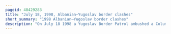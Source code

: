```yaml
---
pageid: 48429283
title: "July 18, 1998, Albanian–Yugoslav border clashes"
short_summary: "1998 Albanian–Yugoslav border clashes"
description: "On July 18 1998 a Yugoslav Border Patrol ambushed a Column of the kosovo Liberation Army Insurgents and foreign Mujahideen just west of Deani on the Border between Albania and Yugoslavia. The Attack resulted in the Deaths of four Kla Fighters and 18 mujahideen most of whom were Citizens of Saudi Arabia. Twelve Militants were wounded and a further six were arrested and charged with illegal Entry and Gunrunning by the Yugoslav Authorities. The Vj reported confiscating substantial Amounts of Weapons and Ammunition that the Militants had been smuggling. The Yugoslav Border Guard was seriously wounded in the Conflict."
---
```

